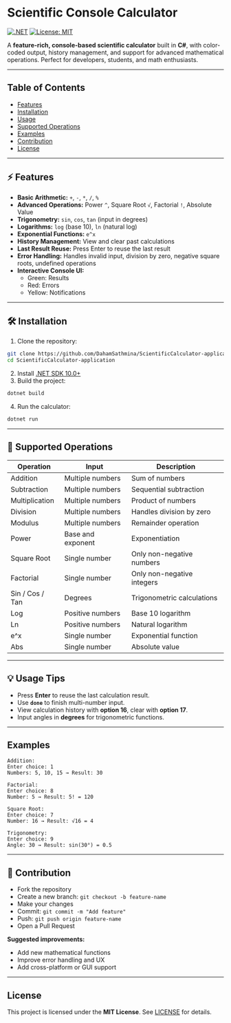 # Scientific Console Calculator

[![.NET](https://img.shields.io/badge/.NET-10.0-blue?logo=dotnet)](https://dotnet.microsoft.com/)
[![License: MIT](https://img.shields.io/badge/License-MIT-green)](https://opensource.org/license/mit)

A **feature-rich, console-based scientific calculator** built in **C#**, with color-coded output, history management, and support for advanced mathematical operations. Perfect for developers, students, and math enthusiasts.

---

## Table of Contents

- [Features](#-features)  
- [Installation](#-installation)  
- [Usage](#-usage)  
- [Supported Operations](#-supported-operations)  
- [Examples](#-examples)  
- [Contribution](#-contribution)  
- [License](#-license)  

---

## ⚡ Features

- **Basic Arithmetic:** `+`, `-`, `*`, `/`, `%`  
- **Advanced Operations:** Power `^`, Square Root `√`, Factorial `!`, Absolute Value  
- **Trigonometry:** `sin`, `cos`, `tan` (input in degrees)  
- **Logarithms:** `log` (base 10), `ln` (natural log)  
- **Exponential Functions:** `e^x`  
- **History Management:** View and clear past calculations  
- **Last Result Reuse:** Press Enter to reuse the last result  
- **Error Handling:** Handles invalid input, division by zero, negative square roots, undefined operations  
- **Interactive Console UI:**  
  - Green: Results  
  - Red: Errors  
  - Yellow: Notifications  

---

## 🛠️ Installation

1. Clone the repository:

```bash
git clone https://github.com/DahamSathmina/ScientificCalculator-application.git
cd ScientificCalculator-application
```

2. Install [.NET SDK 10.0+](https://dotnet.microsoft.com/download)  
3. Build the project:

```bash
dotnet build
```

4. Run the calculator:

```bash
dotnet run
```

---

## 📐 Supported Operations

| Operation | Input | Description |
|-----------|-------|-------------|
| Addition | Multiple numbers | Sum of numbers |
| Subtraction | Multiple numbers | Sequential subtraction |
| Multiplication | Multiple numbers | Product of numbers |
| Division | Multiple numbers | Handles division by zero |
| Modulus | Multiple numbers | Remainder operation |
| Power | Base and exponent | Exponentiation |
| Square Root | Single number | Only non-negative numbers |
| Factorial | Single number | Only non-negative integers |
| Sin / Cos / Tan | Degrees | Trigonometric calculations |
| Log | Positive numbers | Base 10 logarithm |
| Ln | Positive numbers | Natural logarithm |
| e^x | Single number | Exponential function |
| Abs | Single number | Absolute value |

---

## 💡 Usage Tips

- Press **Enter** to reuse the last calculation result.  
- Use **`done`** to finish multi-number input.  
- View calculation history with **option 16**, clear with **option 17**.  
- Input angles in **degrees** for trigonometric functions.  

---

## Examples

```text
Addition:
Enter choice: 1
Numbers: 5, 10, 15 → Result: 30

Factorial:
Enter choice: 8
Number: 5 → Result: 5! = 120

Square Root:
Enter choice: 7
Number: 16 → Result: √16 = 4

Trigonometry:
Enter choice: 9
Angle: 30 → Result: sin(30°) = 0.5
```

---

## 🤝 Contribution

- Fork the repository  
- Create a new branch: `git checkout -b feature-name`  
- Make your changes  
- Commit: `git commit -m "Add feature"`  
- Push: `git push origin feature-name`  
- Open a Pull Request  

**Suggested improvements:**  
- Add new mathematical functions  
- Improve error handling and UX  
- Add cross-platform or GUI support  

---

## License

This project is licensed under the **MIT License**. See [LICENSE](LICENSE) for details.
